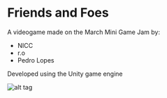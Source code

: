 Friends and Foes
=================


A videogame made on the March Mini Game Jam by:
 - NICC
 - r.o
 - Pedro Lopes


Developed using the Unity game engine

![alt tag](http://s27.postimg.org/mn4a36h37/Screen_Shot_2014_04_23_at_09_46_17.png)
